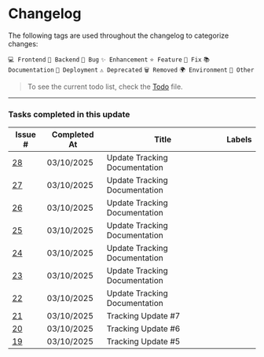 # Changelog

The following tags are used throughout the changelog to categorize changes:

`💻 Frontend` `🔧 Backend` `🐛 Bug` `✨ Enhancement` `⭐ Feature` `🔨 Fix` `📚 Documentation` `🚀 Deployment` `⚠️ Deprecated` `🗑️ Removed` `🌍 Environment` `📌 Other`

> To see the current todo list, check the [Todo](./Todo.md) file.
---

### Tasks completed in this update

| Issue # | Completed At | Title | Labels |
|---------|--------------|-------|--------|
| [28](https://github.com/Gallucky/ClarityBox/issues/28) | 03/10/2025 |  Update Tracking Documentation |  |
| [27](https://github.com/Gallucky/ClarityBox/issues/27) | 03/10/2025 |  Update Tracking Documentation |  |
| [26](https://github.com/Gallucky/ClarityBox/issues/26) | 03/10/2025 |  Update Tracking Documentation |  |
| [25](https://github.com/Gallucky/ClarityBox/issues/25) | 03/10/2025 |  Update Tracking Documentation |  |
| [24](https://github.com/Gallucky/ClarityBox/issues/24) | 03/10/2025 |  Update Tracking Documentation |  |
| [23](https://github.com/Gallucky/ClarityBox/issues/23) | 03/10/2025 |  Update Tracking Documentation |  |
| [22](https://github.com/Gallucky/ClarityBox/issues/22) | 03/10/2025 |  Update Tracking Documentation |  |
| [21](https://github.com/Gallucky/ClarityBox/issues/21) | 03/10/2025 |  Tracking Update #7 |  |
| [20](https://github.com/Gallucky/ClarityBox/issues/20) | 03/10/2025 |  Tracking Update #6 |  |
| [19](https://github.com/Gallucky/ClarityBox/issues/19) | 03/10/2025 |  Tracking Update #5 |  |
